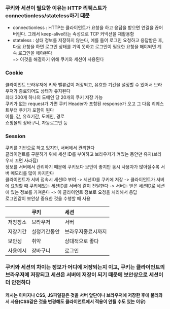 ### 쿠키와 세션이 필요한 이유는 HTTP 리퀘스트가 connectionless/stateless하기 때문
- connectionless : HTTP는 클라이언트가 요청을 하고 응답을 받으면 연결을 끊어버린다. 그래서 keep-alive라는 속성으로 TCP 커넥션을 재활용함   
- stateless : 상태 정보를 저장하지 않는다, 예를 들어 로그인 요청하고 응답받은 후, 다음 요청을 하면 로그인 상태를 기억 못하고 로그인이 필요한 요청을 해야되면 계속 로그인을 해야된다   
=> 이것을 해결하기 위해 쿠키와 세션이 사용된다   

### Cookie
클라이언트 브라우저에 키와 밸류값이 저장되고, 유효한 기간을 설정할 수 있어서 브라우저가 종료되어도 상태가 유지된다   
최대 300개 하나의 도메인 당 20개의 쿠키 저장 가능   
쿠키가 없는 request가 가면 쿠키 Header가 포함된 response가 오고 그 다음 리퀘스트부터 쿠키가 포함이 된다   
이름, 값, 유효기간, 도메인, 경로   
쇼핑몰의 장바구니, 자동로그인 등   

### Session
쿠키를 기반으로 하고 있지만, 서버에서 관리한다   
클라이언트를 구분하기 위해 세션 ID를 부여하고 브라우저가 켜있는 동안만 유지(브라우저 끄면 사라짐)   
정보를 서버에서 관리하기 때문에 쿠키보다 보안이 좋지만 동시 사용자가 많아질수록 서버 메모리를 많이 차지한다   
클라이언트가 서버 접속시 세션ID 부여 -> 세션ID를 쿠키에 저장 -> 클라이언트가 서버에 요청할 때 쿠키에있는 세션ID를 서버에 같이 전달한다 -> 서버는 받은 세션ID로 세션에 있는 정보를 가져온다 -> 이 클라이언트 정보로 요청을 처리해서 응답   
로그인같이 보안상 중요한 것을 수행할 때 사용   

|           |쿠키|세션|
|:----------|:-----------|:-----------|
|저장장소|브라우저|서버|
|저장기간|설정기간동안|브라우저종료시까지|
|보안성|취약|상대적으로 좋다|
|사용예시|장바구니|로그인|

### 쿠키와 세션의 차이는 정보가 어디에 저장되는지 이고, 쿠키는 클라이언트의 브라우저에 저장되고 세션은 서버에 저장이 되기 때문에 보안상으로 세션이 더 안전하다

#### 캐시는 이미지나 CSS, JS파일같은 것을 서버 앞단이나 브라우저에 저장한 후에 불러와서 사용(CSS같은 것을 변경해도 클라이언트에서 적용이 안될 수도 있는 이유)
